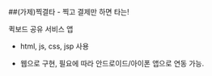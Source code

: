 ##(가제)찍결타 - 찍고 결제만 하면 타는!

퀵보드 공유 서비스 앱

- html, js, css, jsp 사용

- 웹으로 구현, 필요에 따라 안드로이드/아이폰 앱으로 연동 가능.